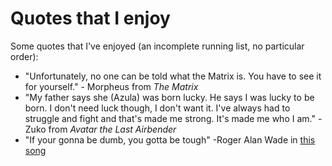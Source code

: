 # Quotes that I enjoy

Some quotes that I've enjoyed (an incomplete running list, no particular order):
- "Unfortunately, no one can be told what the Matrix is. You have to see it for yourself." - Morpheus from _The Matrix_
- "My father says she (Azula) was born lucky. He says I was lucky to be born. I don't need luck though, I don't want it. I've always had to struggle and fight and that's made me strong. It's made me who I am." - Zuko from _Avatar the Last Airbender_
- "If your gonna be dumb, you gotta be tough" -Roger Alan Wade in [this song](https://open.spotify.com/track/1jFqNxoIpLHkor2pGQiaDu?si=03c2b22abb9c4c3d)
